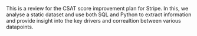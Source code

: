 This is a review for the CSAT score improvement plan for Stripe. In this, we analyse a static dataset and use both SQL and Python to extract information and provide insight into the key drivers and correaltion between various datapoints. 
